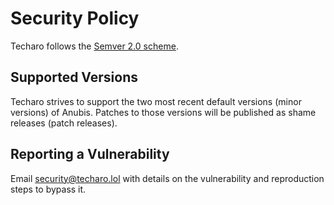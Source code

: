 # Security Policy

Techaro follows the [Semver 2.0 scheme](https://semver.org/).

## Supported Versions

Techaro strives to support the two most recent default versions (minor versions) of Anubis. Patches to those versions will be published as shame releases (patch releases).

## Reporting a Vulnerability

Email security@techaro.lol with details on the vulnerability and reproduction steps to bypass it.
